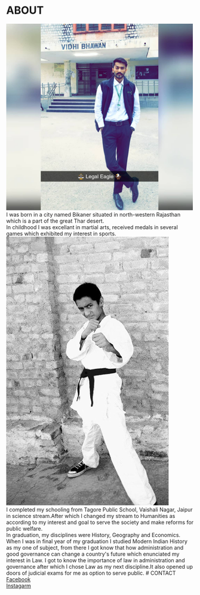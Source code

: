 # ABOUT
<html>
<body>


<img src="yoboy.jpg" width="500" height="500">

</body>
</html>
I was born in a city named Bikaner situated in north-western Rajasthan which is a part of the great Thar desert.
<br>In childhood I was excellant in martial arts, received medals in several games which exhibited my interest in sports.
<html>
<body>

<img src="FB_IMG_1587097996762_211.jpg">

</body>
</html>
<br>I completed my schooling from Tagore Public School, Vaishali Nagar, Jaipur in science stream.After which I changed my stream to Humanities as according to my interest and goal to serve the society and make reforms for public welfare.
<br>In graduation, my disciplines were History, Geography and Economics.
When I was in final year of my graduation I studied Modern Indian History as my one of subject, from there I got know that how administration and good governance can change a country's future which enunciated my interest in Law.
I got to know the importance of law in administration and governance after which I chose Law as my next discipline.It also opened up doors of judicial exams for me as option to serve public.
# CONTACT
<html lang="en">
<head>
</head>
<body>
 <!-- Text link tag - by Facebook -->
 <a href="https://www.facebook.com/surajshrimali12/">Facebook</a>
</body>
</html>

<br>
<html lang="en">
<head>
</head>
<body>
 <!-- Text link tag - by Facebook -->
 <a href="https://www.instagram.com/suraj_shrimali_/">Instagarm</a>
</body>
</html>

